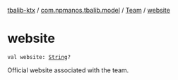 [tbalib-ktx](../../index.md) / [com.npmanos.tbalib.model](../index.md) / [Team](index.md) / [website](./website.md)

# website

`val website: `[`String`](https://kotlinlang.org/api/latest/jvm/stdlib/kotlin/-string/index.html)`?`

Official website associated with the team.

